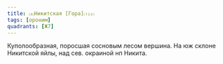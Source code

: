 ```yaml
---
title: ⒜Никитская [Гора]⒯⒵
tags: [ороним]
quadrants: [Ж7]
---
```


Куполообразная, поросшая сосновым лесом вершина. На юж склоне Никитской яйлы,
над сев. окраиной нп Никита.
